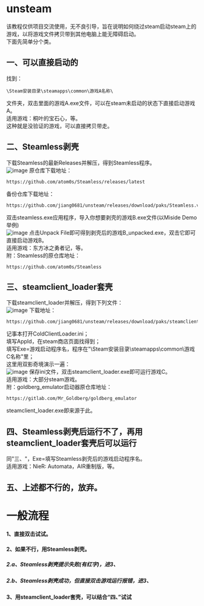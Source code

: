 # unsteam
该教程仅供项目交流使用，无不良引导，旨在说明如何绕过steam启动steam上的游戏，以将游戏文件拷贝带到其他电脑上能无障碍启动。  
下面先简单分个类。   
## 一、可以直接启动的  
找到：
    
    \Steam安装目录\steamapps\common\游戏A名称\
文件夹，双击里面的游戏A.exe文件，可以在steam未启动的状态下直接启动游戏A。  
适用游戏：桐叶的宝石心，等。  
这种就是没验证的游戏，可以直接拷贝带走。
## 二、Steamless剥壳  
下载Steamless的最新Releases并解压，得到Steamless程序。  
![image](https://github.com/user-attachments/assets/2a26f232-c9e3-4b75-a90d-07988f148a5e)
原仓库下载地址：  

    https://github.com/atom0s/Steamless/releases/latest
备份仓库下载地址：

    https://github.com/jiang0681/unsteam/releases/download/paks/Steamless.v3.1.0.5.-.by.atom0s.zip
双击steamless.exe应用程序，导入你想要剥壳的游戏B.exe文件(以Miside Demo举例)  
![image](https://github.com/user-attachments/assets/ac08f9b8-fa2e-438d-a542-86acb097e02c)
点击Unpack File即可得到剥壳后的游戏B_unpacked.exe，双击它即可直接启动游戏B。  
适用游戏：东方冰之勇者记，等。  
附：Steamless的原仓库地址：  

    https://github.com/atom0s/Steamless

## 三、steamclient_loader套壳  
下载steamclient_loader并解压，得到下列文件：  
![image](https://github.com/user-attachments/assets/f3d947ed-df63-4930-a0eb-9559fe7dff83)
下载地址：  

    https://github.com/jiang0681/unsteam/releases/download/paks/steamclient_loader.zip
记事本打开ColdClientLoader.ini；  
填写AppId，在steam商店页面找得到；  
填写Exe=游戏启动程序名，程序在"\Steam安装目录\steamapps\common\游戏C名称\"里；  
这里用双影奇境演示一遍：  
![image](https://github.com/user-attachments/assets/831b8449-5117-4521-93db-42d656f2837c)
保存ini文件，双击steamclient_loader.exe即可运行游戏C。   
适用游戏：大部分steam游戏。  
附：goldberg_emulator启动器原仓库地址：  
    
    https://gitlab.com/Mr_Goldberg/goldberg_emulator
    
steamclient_loader.exe即来源于此。  
## 四、Steamless剥壳后运行不了，再用steamclient_loader套壳后可以运行  
同"三、"，Exe=填写Steamless剥壳后的游戏启动程序名。  
适用游戏：NieR: Automata，AIR重制版，等。  
## 五、上述都不行的，放弃。  

  
# 一般流程  
#### 1、直接双击试试。  
#### 2、如果不行，用Steamless剥壳。  
##### 2.a、Steamless剥壳提示失败(有红字)，进3、  
##### 2.b、Steamless剥壳成功，但直接双击游戏运行报错，进3、  
#### 3、用steamclient_loader套壳，可以结合“四、”试试
